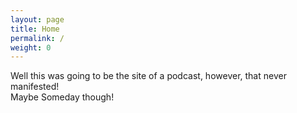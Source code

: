 ```yaml
---
layout: page
title: Home
permalink: /
weight: 0
---
```


Well this was going to be the site of a podcast, however, that never manifested!  
Maybe Someday though!  
